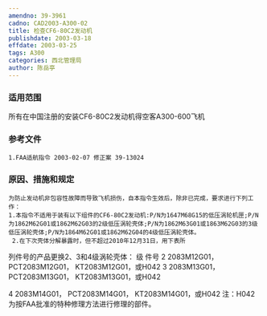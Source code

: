 ```yaml
---
amendno: 39-3961
cadno: CAD2003-A300-02
title: 检查CF6-80C2发动机
publishdate: 2003-03-18
effdate: 2003-03-25
tags: A300
categories: 西北管理局
author: 陈岳亭
---
```


### 适用范围 
所有在中国注册的安装CF6-80C2发动机得空客A300-600飞机

### 参考文件
    1.FAA适航指令 2003-02-07 修正案 39-13024 

### 原因、措施和规定 
    为防止发动机非包容性故障而导致飞机损伤，自本指令生效后，除非已完成，要求进行下列工作： 
    1.本指令不适用于装有以下组件的CF6-80C2发动机:P/N为1647M68G15的低压涡轮机匣;P/N为1862M62G01或1862M62G03的2级低压涡轮壳体;P/N为1862M63G01或1863M62G03的3级低压涡轮壳体;P/N为1864M62G01或1862M62G04的4级低压涡轮壳体。 
     2.在下次壳体分解暴露时，但不超过2010年12月31日，用下表所
列件号的产品更换2、3和4级涡轮壳体： 级 件号 2 
2083M12G01， PCT2083M12G01， KT2083M12G01，或H042 3 
2083M13G01， PCT2083M13G01， KT2083M13G01，或H042 
  
4 
2083M14G01， PCT2083M14G01， KT2083M14G01，或H042      注：H042为按FAA批准的特种修理方法进行修理的部件。
